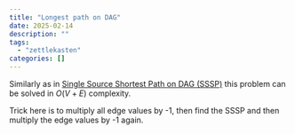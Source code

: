 ```yaml
---
title: "Longest path on DAG"
date: 2025-02-14
description: ""
tags: 
  - "zettlekasten"
categories: []
---
```


Similarly as in [Single Source Shortest Path on DAG (SSSP)](Single%20Source%20Shortest%20Path%20on%20DAG%20(SSSP).md) this problem can be solved in $O(V+E)$ complexity.

Trick here is to multiply all edge values by -1, then find the SSSP and then multiply the edge values by -1 again.